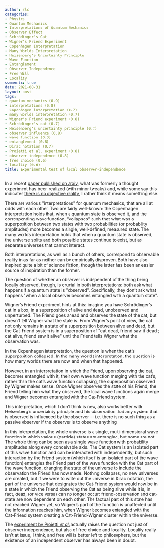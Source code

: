 ```yaml
---
author: rlc
categories:
- Physics
- Quantum Mechanics
- Interpretations of Quantum Mechanics
- Observer Effect
- Schrödinger's Cat
- Wigner's Friend Experiment
- Copenhagen Interpretation
- Many Worlds Interpretation
- Heisenberg's Uncertainty Principle
- Wave Function
- Entanglement
- Observer Independence
- Free Will
- Locality
comments: true
date: 2021-08-31
layout: post
tags:
- quantum mechanics (0.9)
- interpretations (0.8)
- Copenhagen interpretation (0.7)
- many worlds interpretation (0.7)
- Wigner's Friend experiment (0.8)
- Schrödinger's cat (0.7)
- Heisenberg's uncertainty principle (0.7)
- observer influence (0.8)
- wave function (0.8)
- entanglement (0.8)
- Dirac notation (0.7)
- Proietti et al. experiment (0.8)
- observer independence (0.8)
- free choice (0.6)
- locality (0.6)
title: Experimental test of local observer-independence
---
```


In a recent [paper published on arxiv](https://arxiv.org/pdf/1902.05080.pdf), what was formerly a thought experiment has been realized (with minor tweaks) and, while some say this indicates [there is no objective reality](https://interestingengineering.com/new-physics-experiment-indicates-no-objective-reality), I rather think it means something else. 

<!--more-->

There are various "interpretations" for quantum mechanics, that are all at odds with each other. Two are fairly well-known: the Copenhagen interpretation holds that, when a quantum state is observed it, and the corresponding wave function, "collapses" such that what was a superposition between two states with two probabilities (or probability amplitudes) more becomes a single, well-defined, measured state. The many worlds interpretation holds that when a quantum state is observed, the universe splits and both possible states continue to exist, but as separate universes that cannot interact.

Both interpretations, as well as a bunch of others, correspond to observable reality in as far as neither can be empirically disproven. Both have also inspired quite a bit of science fiction, though the latter has been an easier source of inspiration than the former. 

The question of whether an observer is independent of the thing being locally observed, though, is crucial in both interpretations: both ask what happens if a quantum state is "observed". Specifically, they don’t ask what happens "when a local observer becomes entangled with a quantum state". 

Wigner’s Friend experiment hints at this: imagine you have Schrödinger’s cat in a box, in a superposition of alive and dead, unobserved and unperturbed. The Friend goes ahead and observes the state of the cat, but doesn’t tell Wigner what the state is. From Wigner’s point of view, the cat not only remains in a state of a superposition between alive and dead, but the Cat-Friend system is in a superposition of "cat dead, friend saw it dead ; cat alive, friend saw it alive" until the Friend tells Wigner what the observation was. 

In the Copenhagen interpretation, the question is when the cat’s superposition collapsed. In the many worlds interpretation, the question is how many worlds there are now, and when that happened. 

However, in an interpretation in which the Friend, upon observing the cat, becomes entangled with it, their own wave function merging with the cat’s, rather than the cat’s wave function collapsing, the superposition observed by Wigner makes sense. Once Wigner observes the state of his Friend, the Friend telling him what they observed, the local wave functions again merge and Wigner becomes entangled with the Cat-Friend system.

This interpretation, which I don’t think is new, also works better with Heisenberg’s uncertainty principle and his observation that any system that is observed is influenced by the observer -- i.e. there is no such thing as a passive observer if the observer is to observe anything.

In this interpretation, the whole universe is a single, multi-dimensional wave function in which various (particle) states are entangled, but some are not. The whole thing can be seen as a single wave function with probability amplitudes along every conceivable axis. The Cat system is an isolated part of this wave function and can be interacted with independently, but such interaction by the Friend system (which itself is an isolated part of the wave function) entangles the Friend part of the wave function with the Cat part of the wave function, changing the state of the universe to include the observation the Friend has now made. Nothing collapses, no new universes are created, but if we were to write out the universe in Dirac notation, the part of the universe that designates the Cat-Friend system would now be in a state in which the Friend observing the Cat as being alive while it is, in fact, dead, (or vice versa) can no longer occur: friend-observation and cat-state are now dependent on each other. The factual part of this state has not reached Wigner yet, so Wigner’s part of the function is unaffected until the information reaches him, when Wigner becomes entangled with the Cat-Friend system creating a Cat-Friend-Wigner cluster within the universe.

The [experiment by Proietti *et al*.](https://arxiv.org/pdf/1902.05080.pdf) actually raises the question not just of observer independence, but also of free choice and locality. Locality really isn’t at issue, I think, and free will is better left to philosophers, but the existence of an independent observer has always been in doubt.